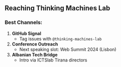 
## Reaching Thinking Machines Lab  
### Best Channels:  
1. **GitHub Signal**  
   - Tag issues with `@thinking-machines-lab`  
2. **Conference Outreach**  
   - Next speaking slot: Web Summit 2024 (Lisbon)  
3. **Albanian Tech Bridge**  
   - Intro via ICTSlab Tirana directors  